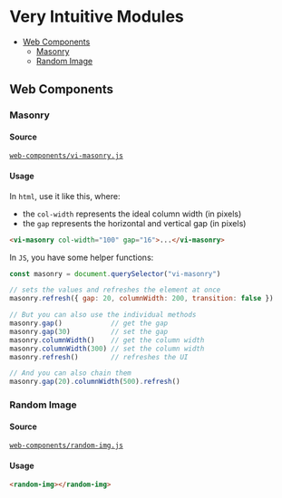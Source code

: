 # Very Intuitive Modules

- [Web Components](#web-components)
  - [Masonry](#masonry)
  - [Random Image](#random-image)

## Web Components

### Masonry
#### Source
[`web-components/vi-masonry.js`](web-components/vi-masonry.js)

#### Usage
In `html`, use it like this, where:
- the `col-width` represents the ideal column width (in pixels)
- the `gap` represents the horizontal and vertical gap (in pixels)
```html
<vi-masonry col-width="100" gap="16">...</vi-masonry>
```
In `JS`, you have some helper functions:
```js
const masonry = document.querySelector("vi-masonry")

// sets the values and refreshes the element at once
masonry.refresh({ gap: 20, columnWidth: 200, transition: false })

// But you can also use the individual methods
masonry.gap()            // get the gap
masonry.gap(30)          // set the gap
masonry.columnWidth()    // get the column width
masonry.columnWidth(300) // set the column width
masonry.refresh()        // refreshes the UI

// And you can also chain them
masonry.gap(20).columnWidth(500).refresh()
```

### Random Image
#### Source
[`web-components/random-img.js`](web-components/random-img.js)

#### Usage
```html
<random-img></random-img>
```
